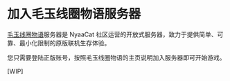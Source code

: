 # 加入毛玉线圈物语服务器

[毛玉线圈物语](https://www.craft.moe)服务器是 NyaaCat 社区运营的开放式服务器，致力于提供简单、可靠、最小化限制的原版联机生存体验。

您只需要登陆正版账号，按照毛玉线圈物语的主页说明加入服务器即可开始游戏。

[WIP]
